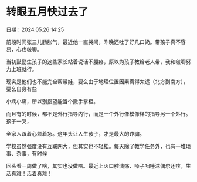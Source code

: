 # 转眼五月快过去了

日期：2024.05.26 14:25

前段时间张三儿肠胀气，最近他一直哭闹，昨晚还吐了好几口奶。带孩子真不容易，心疼啵唧。

当初鼓励生孩子的这些家长站着说话不腰疼，原以为孩子教给老人带，我和啵唧努力上班就行。

现实是他们也不能完全帮带娃，要么由于地理位置因素离得太远（北方到南方），要么自身有些

小病小痛，所以别指望能当个撒手掌柜。

而且有的时候，都不是外行指导内行，而是一个外行像模像样的指导另一个外行。孩子一哭，

全家人跟着心烦着急。这年头让人生孩子，才是最大的诈骗。

学校虽然强度没有互联网大，但其实也不轻松。每天除了教学任务外，也有一堆琐事、杂事，有时候

回头看一周做了啥，其实也没做啥。最近上火口腔溃疡、嗓子咽唾沫偶尔还疼，生活真难！活着真难！